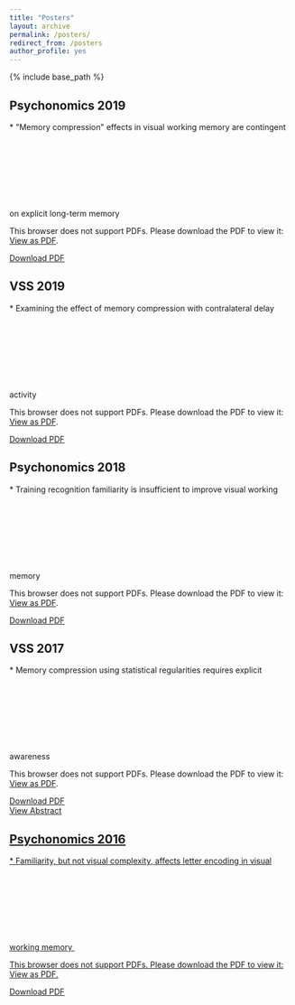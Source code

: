 ```yaml
---
title: "Posters"
layout: archive
permalink: /posters/
redirect_from: /posters
author_profile: yes
---
```


{% include base_path %}

<h2> Psychonomics 2019 </h2>
* "Memory compression" effects in visual working memory are contingent on explicit long-term memory
<object data="https://williamngiam.github.io/files/psychonomics2019.pdf" type="application/pdf" width="700px" height="400px">
    <embed src="https://williamngiam.github.io/files/psychonomics2019.pdf">
        <p>This browser does not support PDFs. Please download the PDF to view it: <a href="https://williamngiam.github.io/files/psychonomics2019.pdf">View as PDF</a>.</p>
    </embed>
</object>
<u><a href="https://williamngiam.github.io/files/psychonomics2019.pdf">Download PDF</a></u>

<h2> VSS 2019 </h2>
* Examining the effect of memory compression with contralateral delay activity
<object data="https://williamngiam.github.io/files/vss2019.pdf" type="application/pdf" width="700px" height="440px">
    <embed src="https://williamngiam.github.io/files/vss2019.pdf">
        <p>This browser does not support PDFs. Please download the PDF to view it: <a href="https://williamngiam.github.io/files/vss2019.pdf">View as PDF</a>.</p>
    </embed>
</object>
<u><a href="https://williamngiam.github.io/files/vss2019.pdf">Download PDF</a></u>

<h2> Psychonomics 2018 </h2>
* Training recognition familiarity is insufficient to improve visual working memory
<object data="https://williamngiam.github.io/files/psychonomics2018.pdf" type="application/pdf" width="700px" height="440px">
    <embed src="https://williamngiam.github.io/files/psychonomics2018.pdf">
        <p>This browser does not support PDFs. Please download the PDF to view it: <a href="https://williamngiam.github.io/files/psychonomics2018.pdf">View as PDF</a>.</p>
    </embed>
</object>
<u><a href="https://williamngiam.github.io/files/psychonomics2018.pdf">Download PDF</a></u>

<h2> VSS 2017 </h2>
* Memory compression using statistical regularities requires explicit awareness
<object data="https://williamngiam.github.io/files/vss2017.pdf" type="application/pdf" width="700px" height="440px">
    <embed src="https://williamngiam.github.io/files/vss2017.pdf">
        <p>This browser does not support PDFs. Please download the PDF to view it: <a href="https://williamngiam.github.io/files/vss2017.pdf">View as PDF</a>.</p>
    </embed>
</object>
<u><a href="https://williamngiam.github.io/files/vss2017.pdf">Download PDF</a></u>
<br>
<u><a href="http://jov.arvojournals.org/article.aspx?articleid=2651730">View Abstract</a><u>

<h2> Psychonomics 2016 </h2>
* Familiarity, but not visual complexity, affects letter encoding in visual working memory
<object data="https://williamngiam.github.io/files/psychonomics2016.pdf" type="application/pdf" width="700px" height="440px">
    <embed src="https://williamngiam.github.io/files/psychonomics2016.pdf">
        <p>This browser does not support PDFs. Please download the PDF to view it: <a href="https://williamngiam.github.io/files/psychonomics2016.pdf">View as PDF</a>.</p>
    </embed>
</object>
<u><a href="https://williamngiam.github.io/files/psychonomics2016.pdf">Download PDF</a></u>
